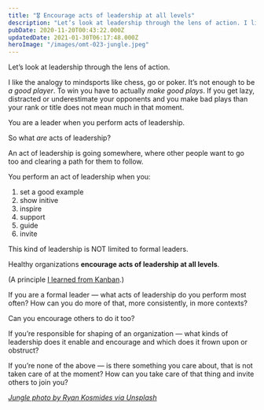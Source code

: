 ```yaml
---
title: "🎖️ Encourage acts of leadership at all levels"
description: "Let’s look at leadership through the lens of action. I like the analogy to mindsports like chess, go or poker. It’s not enough to be a good player. To win you have to actually make good plays. If y..."
pubDate: 2020-11-20T00:43:22.000Z
updatedDate: 2021-01-30T06:17:48.000Z
heroImage: "/images/omt-023-jungle.jpeg"
---
```

Let’s look at leadership through the lens of action.

I like the analogy to mindsports like chess, go or poker.
It’s not enough to be *a good player*. To win you
have to actually *make good plays*. If you get lazy,
distracted or underestimate your opponents and you make bad
plays than your rank or title does not mean much in that moment.

You are a leader when you perform acts of leadership.

So what *are* acts of leadership?

An act of leadership is going somewhere, where other people want
to go too and clearing a path for them to follow.

You perform an act of leadership when you:

1. set a good example
2. show initive
3. inspire
4. support
5. guide
6. invite

This kind of leadership is NOT limited to formal leaders.

Healthy organizations
**encourage acts of leadership at all levels**.

(A principle
[I learned from Kanban](https://resources.kanban.university/kanbans-change-management-principles/?ref=localhost).)

If you are a formal leader — what acts of leadership do you
perform most often? How can you do more of that, more
consistently, in more contexts?

Can you encourage others to do it too?

If you’re responsible for shaping of an organization —
what kinds of leadership does it enable and encourage and which
does it frown upon or obstruct?

If you’re none of the above — is there something you care
about, that is not taken care of at the moment? How can you take
care of that thing and invite others to join you?

[*Jungle photo by Ryan Kosmides via Unsplash*](https://unsplash.com/@ryankosmides?ref=localhost)